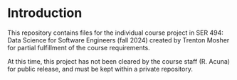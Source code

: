 ﻿# Introduction
This repository contains files for the individual course project in SER 494: Data Science for Software Engineers (fall 2024) created by Trenton Mosher for partial fulfillment of the course requirements.

At this time, this project has not been cleared by the course staff (R. Acuna) for public release, and must be kept within a private repository.
